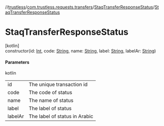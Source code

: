 //[trustless](../../../index.md)/[com.trustless.requests.transfers](../index.md)/[StaqTransferResponseStatus](index.md)/[StaqTransferResponseStatus](-staq-transfer-response-status.md)

# StaqTransferResponseStatus

[kotlin]\
constructor(id: [Int](https://kotlinlang.org/api/latest/jvm/stdlib/kotlin/-int/index.html), code: [String](https://kotlinlang.org/api/latest/jvm/stdlib/kotlin/-string/index.html), name: [String](https://kotlinlang.org/api/latest/jvm/stdlib/kotlin/-string/index.html), label: [String](https://kotlinlang.org/api/latest/jvm/stdlib/kotlin/-string/index.html), labelAr: [String](https://kotlinlang.org/api/latest/jvm/stdlib/kotlin/-string/index.html))

#### Parameters

kotlin

| | |
|---|---|
| id | The unique transaction id |
| code | The code of status |
| name | The name of status |
| label | The label of status |
| labelAr | The label of status in Arabic |

